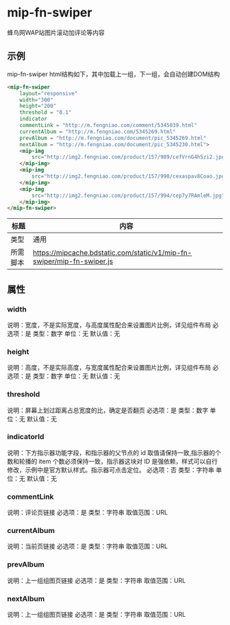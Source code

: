 # mip-fn-swiper
<p>蜂鸟网WAP站图片滚动加评论等内容</p>

 ## 示例 
<p>mip-fn-swiper html结构如下，其中加载上一组，下一组，会自动创建DOM结构 </p>

```html
<mip-fn-swiper
    layout="responsive"  
    width="300"     
    height="200"
    threshold = "0.1"
    indicator 
    commentLink = "http://m.fengniao.com/comment/5345039.html"
    currentAlbum = "http://m.fengniao.com/5345269.html"
    prevAlbum = "http://m.fengniao.com/document/pic_5345269.html"
    nextAlbum = "http://m.fengniao.com/document/pic_5345230.html"> 
    <mip-img 
        src="http://img2.fengniao.com/product/157/989/cefVrnG4h5zi2.jpg">
    </mip-img>
    <mip-img 
        src="http://img2.fengniao.com/product/157/990/cexaspav8Coao.jpg">
    </mip-img>
    <mip-img 
        src="http://img2.fengniao.com/product/157/994/cep7y7RAmleM.jpg">
    </mip-img> 
</mip-fn-swiper>  
```

标题|内容
----|----
类型|通用 
所需脚本|https://mipcache.bdstatic.com/static/v1/mip-fn-swiper/mip-fn-swiper.js

## 属性   

### width
说明：宽度，不是实际宽度，与高度属性配合来设置图片比例，详见组件布局
必选项：是
类型：数字
单位：无
默认值：无

### height
说明：高度，不是实际高度，与宽度属性配合来设置图片比例，详见组件布局
必选项：是
类型：数字
单位：无
默认值：无

### threshold
说明：屏幕上划过距离占总宽度的比，确定是否翻页
必选项：是
类型：数字
单位：无
默认值：无

### indicatorId
说明：下方指示器功能字段，和指示器的父节点的 id 取值请保持一致,指示器的个数和轮播的 item 个数必须保持一致，指示器这块对 ID 是强依赖，样式可以自行修改，示例中是官方默认样式。指示器可点击定位。
必选项：否
类型：字符串
单位：无
默认值：无 

### commentLink
说明：评论页链接
必选项：是 
类型：字符串 
取值范围：URL 

### currentAlbum
说明：当前页链接
必选项：是 
类型：字符串 
取值范围：URL 

### prevAlbum
说明：上一组组图页链接
必选项：是 
类型：字符串 
取值范围：URL 

### nextAlbum
说明：上一组组图页链接
必选项：是 
类型：字符串 
取值范围：URL 
